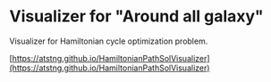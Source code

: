 # Visualizer for "Around all galaxy"

Visualizer for Hamiltoniаn cycle optimization problem.

[https://atstng.github.io/HamiltonianPathSolVisualizer](https://atstng.github.io/HamiltonianPathSolVisualizer)
